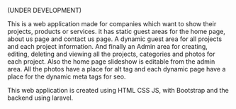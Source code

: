 (UNDER DEVELOPMENT) 

This is a web application made for companies which want to show their projects, products or services. 
it has static guest areas for the home page, about us page and contact us page. 
A dynamic guest area for all projects and each project information. 
And finally an Admin area for creating, editing, deleting and viewing all the projects, categories and photos for each project. 
Also the home page slideshow is editable from the admin area. 
All the photos have a place for alt tag and each dynamic page have a place for the dynamic meta tags for seo. 

This web application is created using HTML CSS JS, with Bootstrap and the backend using laravel. 
